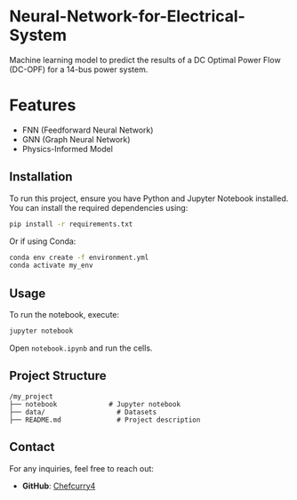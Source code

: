 # Neural-Network-for-Electrical-System
Machine learning model to predict the results of a DC Optimal Power Flow (DC-OPF) for a 14-bus power system. 

# Features
- FNN (Feedforward Neural Network)
- GNN (Graph Neural Network)
- Physics-Informed Model

## Installation

To run this project, ensure you have Python and Jupyter Notebook installed. You can install the required dependencies using:

```bash
pip install -r requirements.txt
```

Or if using Conda:

```bash
conda env create -f environment.yml
conda activate my_env
```

## Usage

To run the notebook, execute:

```bash
jupyter notebook
```

Open `notebook.ipynb` and run the cells.

## Project Structure

```
/my_project
├── notebook             # Jupyter notebook
├── data/                  # Datasets
├── README.md              # Project description

```

## Contact

For any inquiries, feel free to reach out:

- **GitHub**: [Chefcurry4](https://github.com/Chefcurry4)


